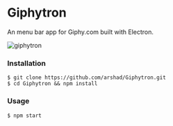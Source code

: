 # Giphytron
An menu bar app for Giphy.com built with Electron.

![giphytron](https://cloud.githubusercontent.com/assets/124599/7572234/b6a31476-f82d-11e4-8fa7-2b0c99a5616c.gif)

### Installation

```
$ git clone https://github.com/arshad/Giphytron.git
$ cd Giphytron && npm install
```

### Usage

```
$ npm start
```
